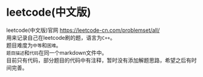 # leetcode(中文版)
leetcode(中文版)官网
https://leetcode-cn.com/problemset/all/<br>
用来记录自己在leetcode刷的题，语言为`C++`。<br>
题目难度为`中等`和`困难`。<br>
`题目描述`和`代码`在同一个markdown文件中。<br>
目前只有代码，部分题目的代码中有注释，暂时没有添加解题思路，希望之后有时间完善。
